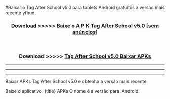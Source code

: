 #Baixar o Tag After School v5.0   para tablets Android gratuitos a versão mais recente yfhux


<div align="center">
<h3>Download >>>>> <a href="https://pt-web.web.app/?pt= Tag After School v5.0 ">Baixe o A P K Tag After School v5.0  [sem anúncios]</a></h3><br>

<h3>Download >>>>> <a href="https://pt-web.web.app/?pt= Tag After School v5.0 ">Tag After School v5.0  Baixar APKs</a></h3>
</div>

----------------------------------------------------------

----------------------------------------------------------

----------------------------------------------------------

Baixar APKs Tag After School v5.0  e obtenha a versão mais recente

Baixe o aplicativo. {title} APKs O nome é a versão para .Android.


